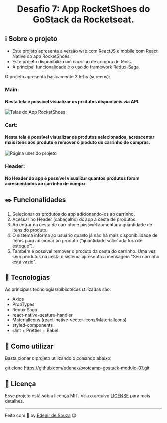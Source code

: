 <h1 align="center">
Desafio 7: App RocketShoes do GoStack da Rocketseat.
</h1>

## :information_source: Sobre o projeto

- Este projeto apresenta a versão web com ReactJS e mobile com React Native do app RocketShoes.
- Este projeto disponibiliza um carrinho de compra de tênis.
- A principal funcionalidade é o uso do framework Redux-Saga.

O projeto apresenta basicamente 3 telas (screens):

### Main:

#### Nesta tela é possível visualizar os produtos disponíveis via API.

<img src="./src/assets/screens/app_screen_01.png" alt="Telas do App RocketShoes">

### Cart:

#### Nesta tela é possível visualizar os produtos selecionados, acrescentar mais itens aos produto e remover o produto do carrinho de compras.

<img src="./src/assets/screens/app_screen_02.png" alt="Página user do projeto">

### Header:

#### No Header do app é possível visualizar quantos produtos foram acrescentados ao carrinho de compra.

## :black_nib: Funcionalidades

1. Selecionar os produtos do app adicionando-os ao carrinho.
2. Acessar no Header (cabeçalho) do app a cesta de produtos.
3. Ao entrar na cesta de carrinho é possivel aumentar a quantidade de itens do produto.
4. O sistema informa ao usuário quanto já não há mais disponibilidade de items para adicionar ao produto ("quantidade solicitada fora de estoque").
5. Também é possível remover o produto da cesta do carrinho. Uma vez sem produtos na cesta o sistema apresenta a mensagem "Seu carrinho está vazio".

## :rocket: Tecnologias

As principais tecnologias/bibliotecas utilizadas são:

- Axios
- PropTypes
- Redux Saga
- react-native-gesture-handler
- MaterialIcons (react-native-vector-icons/MaterialIcons)
- styled-components
- slint + Prettier + Babel

## :construction_worker: Como utilizar

Basta clonar o projeto utilizando o comando abaixo:

git clone https://github.com/edenex/bootcamp-gostack-modulo-07.git

## :memo: Licença

Esse projeto está sob a licença MIT. Veja o arquivo [LICENSE](LICENSE.md) para mais detalhes.

---

Feito com 🧡 by [Edenir de Souza](https://github.com/edenex) 😉
